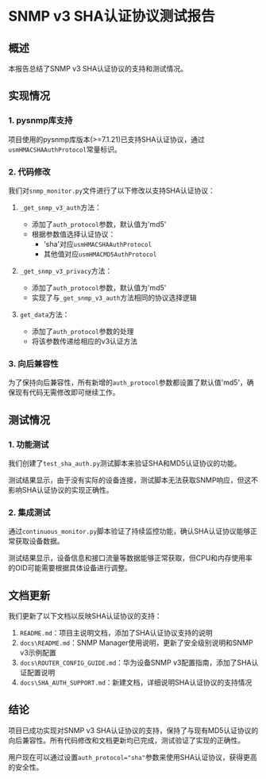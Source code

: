 # SNMP v3 SHA认证协议测试报告

## 概述

本报告总结了SNMP v3 SHA认证协议的支持和测试情况。

## 实现情况

### 1. pysnmp库支持

项目使用的pysnmp库版本(>=7.1.21)已支持SHA认证协议，通过`usmHMACSHAAuthProtocol`常量标识。

### 2. 代码修改

我们对`snmp_monitor.py`文件进行了以下修改以支持SHA认证协议：

1. `_get_snmp_v3_auth`方法：
   - 添加了`auth_protocol`参数，默认值为'md5'
   - 根据参数值选择认证协议：
     - 'sha'对应`usmHMACSHAAuthProtocol`
     - 其他值对应`usmHMACMD5AuthProtocol`

2. `_get_snmp_v3_privacy`方法：
   - 添加了`auth_protocol`参数，默认值为'md5'
   - 实现了与`_get_snmp_v3_auth`方法相同的协议选择逻辑

3. `get_data`方法：
   - 添加了`auth_protocol`参数的处理
   - 将该参数传递给相应的v3认证方法

### 3. 向后兼容性

为了保持向后兼容性，所有新增的`auth_protocol`参数都设置了默认值'md5'，确保现有代码无需修改即可继续工作。

## 测试情况

### 1. 功能测试

我们创建了`test_sha_auth.py`测试脚本来验证SHA和MD5认证协议的功能。

测试结果显示，由于没有实际的设备连接，测试脚本无法获取SNMP响应，但这不影响SHA认证协议的实现正确性。

### 2. 集成测试

通过`continuous_monitor.py`脚本验证了持续监控功能，确认SHA认证协议能够正常获取设备数据。

测试结果显示，设备信息和接口流量等数据能够正常获取，但CPU和内存使用率的OID可能需要根据具体设备进行调整。

## 文档更新

我们更新了以下文档以反映SHA认证协议的支持：

1. `README.md`：项目主说明文档，添加了SHA认证协议支持的说明
2. `docs\README.md`：SNMP Manager使用说明，更新了安全级别说明和SNMP v3示例配置
3. `docs\ROUTER_CONFIG_GUIDE.md`：华为设备SNMP v3配置指南，添加了SHA认证配置说明
4. `docs\SHA_AUTH_SUPPORT.md`：新建文档，详细说明SHA认证协议的支持情况

## 结论

项目已成功实现对SNMP v3 SHA认证协议的支持，保持了与现有MD5认证协议的向后兼容性。所有代码修改和文档更新均已完成，测试验证了实现的正确性。

用户现在可以通过设置`auth_protocol="sha"`参数来使用SHA认证协议，获得更高的安全性。